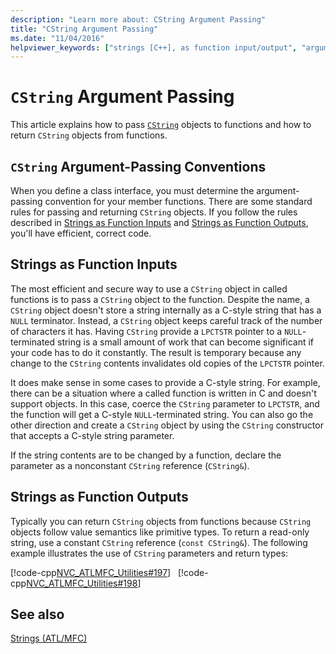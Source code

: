```yaml
---
description: "Learn more about: CString Argument Passing"
title: "CString Argument Passing"
ms.date: "11/04/2016"
helpviewer_keywords: ["strings [C++], as function input/output", "argument passing [C++]", "arguments [C++], passing", "functions [C++], strings as input/output", "argument passing [C++], C strings", "passing arguments, C strings", "CString objects, passing arguments", "string arguments"]
---
```

# `CString` Argument Passing

This article explains how to pass [`CString`](../atl-mfc-shared/reference/cstringt-class.md) objects to functions and how to return `CString` objects from functions.

## <a name="_core_cstring_argument.2d.passing_conventions"></a> `CString` Argument-Passing Conventions

When you define a class interface, you must determine the argument-passing convention for your member functions. There are some standard rules for passing and returning `CString` objects. If you follow the rules described in [Strings as Function Inputs](#_core_strings_as_function_inputs) and [Strings as Function Outputs](#_core_strings_as_function_outputs), you'll have efficient, correct code.

## <a name="_core_strings_as_function_inputs"></a> Strings as Function Inputs

The most efficient and secure way to use a `CString` object in called functions is to pass a `CString` object to the function. Despite the name, a `CString` object doesn't store a string internally as a C-style string that has a `NULL` terminator. Instead, a `CString` object keeps careful track of the number of characters it has. Having `CString` provide a `LPCTSTR` pointer to a `NULL`-terminated string is a small amount of work that can become significant if your code has to do it constantly. The result is temporary because any change to the `CString` contents invalidates old copies of the `LPCTSTR` pointer.

It does make sense in some cases to provide a C-style string. For example, there can be a situation where a called function is written in C and doesn't support objects. In this case, coerce the `CString` parameter to `LPCTSTR`, and the function will get a C-style `NULL`-terminated string. You can also go the other direction and create a `CString` object by using the `CString` constructor that accepts a C-style string parameter.

If the string contents are to be changed by a function, declare the parameter as a nonconstant `CString` reference (`CString&`).

## <a name="_core_strings_as_function_outputs"></a> Strings as Function Outputs

Typically you can return `CString` objects from functions because `CString` objects follow value semantics like primitive types. To return a read-only string, use a constant `CString` reference (`const CString&`). The following example illustrates the use of `CString` parameters and return types:

[!code-cpp[NVC_ATLMFC_Utilities#197](../atl-mfc-shared/codesnippet/cpp/cstring-argument-passing_1.cpp)]
&nbsp;
[!code-cpp[NVC_ATLMFC_Utilities#198](../atl-mfc-shared/codesnippet/cpp/cstring-argument-passing_2.cpp)]

## See also

[Strings (ATL/MFC)](../atl-mfc-shared/strings-atl-mfc.md)
